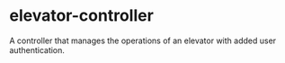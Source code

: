# elevator-controller
A controller that manages the operations of an elevator with added user authentication.
